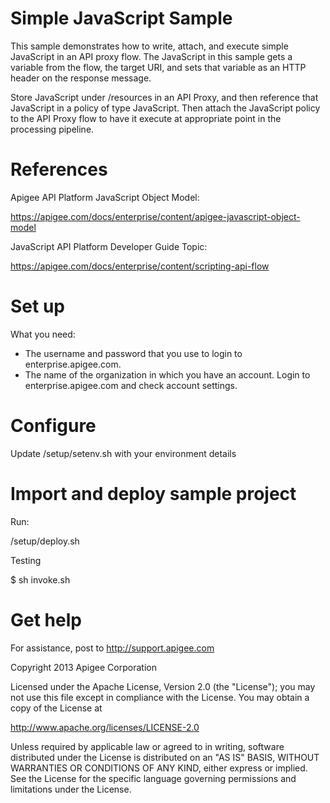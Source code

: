 # Simple JavaScript Sample

This sample demonstrates how to write, attach, and execute simple JavaScript in
an API proxy flow. The JavaScript in this sample gets a variable from the flow, 
the target URI, and sets that variable as an HTTP header on the response message.

Store JavaScript under /resources in an API Proxy, and then reference 
that JavaScript in a policy of type JavaScript. Then attach the JavaScript 
policy to the API Proxy flow to have it execute at appropriate point in the
processing pipeline.

# References

Apigee API Platform JavaScript Object Model:

https://apigee.com/docs/enterprise/content/apigee-javascript-object-model

JavaScript API Platform Developer Guide Topic:

https://apigee.com/docs/enterprise/content/scripting-api-flow

# Set up

What you need:

* The username and password that you use to login to enterprise.apigee.com.
* The name of the organization in which you have an account. Login to 
  enterprise.apigee.com and check account settings.

# Configure 

Update /setup/setenv.sh with your environment details

# Import and deploy sample project

Run:

/setup/deploy.sh

Testing

$ sh invoke.sh

# Get help

For assistance, post to http://support.apigee.com

Copyright 2013 Apigee Corporation

Licensed under the Apache License, Version 2.0 (the "License"); you may not use
this file except in compliance with the License. You may obtain a copy
of the License at

http://www.apache.org/licenses/LICENSE-2.0

Unless required by applicable law or agreed to in writing, software
distributed under the License is distributed on an "AS IS" BASIS,
WITHOUT WARRANTIES OR CONDITIONS OF ANY KIND, either express or implied.
See the License for the specific language governing permissions and
limitations under the License.
